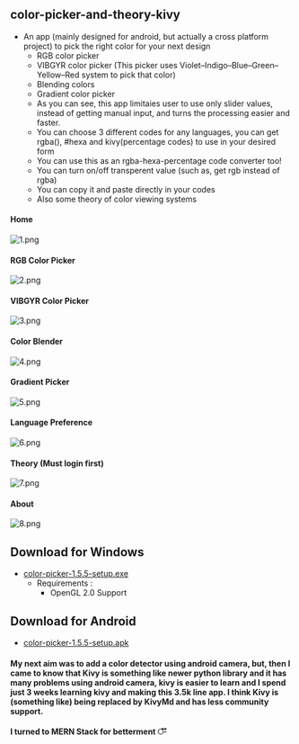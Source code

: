 ## color-picker-and-theory-kivy
* An app (mainly designed for android, but actually a cross platform project) to pick the right color for your next design
  * RGB color picker
  * VIBGYR color picker (This picker uses Violet–Indigo–Blue–Green–Yellow–Red system to pick that color)
  * Blending colors
  * Gradient color picker
  * As you can see, this app limitaies user to use only slider values, instead of getting manual input, and turns the processing easier and faster.
  * You can choose 3 different codes for any languages, you can get rgba(), #hexa and kivy(percentage codes) to use in your desired form
  * You can use this as an rgba-hexa-percentage code converter too!
  * You can turn on/off transperent value (such as, get rgb instead of rgba)
  * You can copy it and paste directly in your codes
  * Also some theory of color viewing systems

#### Home
![1.png](/img/1.png)
#### RGB Color Picker
![2.png](/img/2.png)
#### VIBGYR Color Picker
![3.png](/img/3.png)
#### Color Blender
![4.png](/img/4.png)
#### Gradient Picker
![5.png](/img/5.png)
#### Language Preference
![6.png](/img/6.png)
#### Theory (Must login first)
![7.png](/img/7.png)
#### About
![8.png](/img/8.png)

## Download for Windows
* [color-picker-1.5.5-setup.exe](https://drive.google.com/file/d/1957fTNeZaW0tdie-kGn8lFJBBwDMgMO7/view?usp=sharing)
  * Requirements :
    * OpenGL 2.0 Support
## Download for Android
* [color-picker-1.5.5-setup.apk](https://drive.google.com/file/d/1MVqXs4BCKJmE1BC-b1sYizjFLvSgCWjI/view?usp=sharing)

#### My next aim was to add a color detector using android camera, but, then I came to know that Kivy is something like newer python library and it has many problems using android camera, kivy is easier to learn and I spend just 3 weeks learning kivy and making this 3.5k line app. I think Kivy is (something like) being replaced by KivyMd and has less community support.
#### I turned to MERN Stack for betterment  ঁ-ঁ
